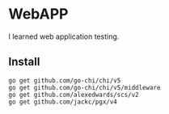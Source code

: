 # WebAPP

I learned web application testing.

## Install

```
go get github.com/go-chi/chi/v5
go get github.com/go-chi/chi/v5/middleware
go get github.com/alexedwards/scs/v2
go get github.com/jackc/pgx/v4
```
